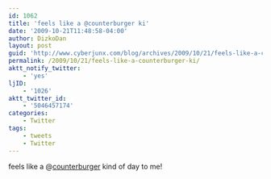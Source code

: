 ```yaml
---
id: 1062
title: 'feels like a @counterburger ki'
date: '2009-10-21T11:48:58-04:00'
author: DizkoDan
layout: post
guid: 'http://www.cyberjunx.com/blog/archives/2009/10/21/feels-like-a-counterburger-ki/'
permalink: /2009/10/21/feels-like-a-counterburger-ki/
aktt_notify_twitter:
    - 'yes'
ljID:
    - '1026'
aktt_twitter_id:
    - '5046457174'
categories:
    - Twitter
tags:
    - tweets
    - Twitter
---
```


feels like a @[counterburger](http://twitter.com/counterburger) kind of day to me!